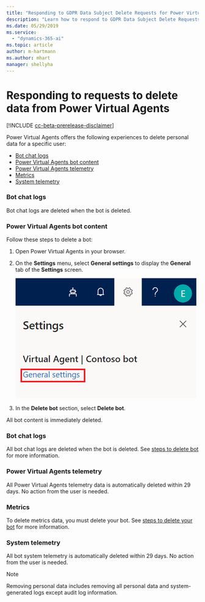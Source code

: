 ```yaml
---
title: "Responding to GDPR Data Subject Delete Requests for Power Virtual Agents"
description: "Learn how to respond​ to GDPR Data Subject Delete Requests for Power Virtual Agents."
ms.date: 05/29/2019
ms.service:
  - "dynamics-365-ai"
ms.topic: article
author: m-hartmann
ms.author: mhart
manager: shellyha
---
```


# Responding to requests to delete data from Power Virtual Agents

[!INCLUDE [cc-beta-prerelease-disclaimer](includes/cc-beta-prerelease-disclaimer.md)]

Power Virtual Agents offers the following experiences to delete personal data for a specific user:

* [Bot chat logs](#bot-chat-logs)
* [Power Virtual Agents bot content](#power-virtual-agents-bot-content)
* [Power Virtual Agents telemetry](#power-virtual-agents-telemetry)
* [Metrics](#metrics)
* [System telemetry](#system-telemetry)

### Bot chat logs

Bot chat logs are deleted when the bot is deleted.

### Power Virtual Agents bot content

Follow these steps to delete a bot:

1. Open Power Virtual Agents in your browser.
2. On the **Settings** menu, select **General settings** to display the **General** tab of the **Settings** screen.

   ![General settings](media/general-settings.png)

3. In the **Delete bot** section, select **Delete bot**.

All bot content is immediately deleted.

### Bot chat logs

All bot chat logs are deleted when the bot is deleted. See [steps to delete bot](#power-virtual-agents-bot-content) for more information.

### Power Virtual Agents telemetry

All Power Virtual Agents telemetry data is automatically deleted within 29 days. No action from the user is needed.

### Metrics

To delete metrics data, you must delete your bot. See [steps to delete your bot](#power-virtual-agents-bot-content) for more information.

### System telemetry

All bot system telemetry is automatically deleted within 29 days. No action from the user is needed.

> [!NOTE]
> Removing personal data includes removing all personal data and system-generated logs except audit log information.
